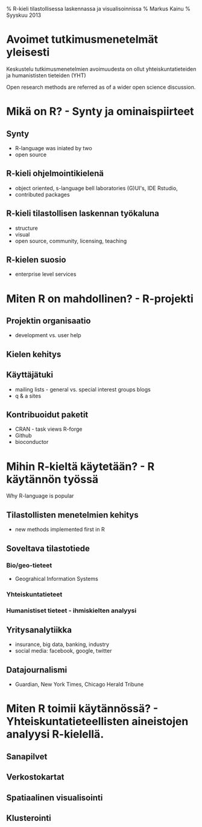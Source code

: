 % R-kieli tilastollisessa laskennassa ja visualisoinnissa
% Markus Kainu
% Syyskuu 2013

<!--
cd ~/workspace/openscience/digihist
pandoc r_lang.md -o r_lang.pdf --toc --number-section
-->

# Avoimet tutkimusmenetelmät yleisesti

Keskustelu tutkimusmenetelmien avoimuudesta on ollut yhteiskuntatieteiden ja humanististen tieteiden (YHT) 


Open research methods are referred as  of a wider open science discussion.


# Mikä on R? - Synty ja ominaispiirteet

## Synty
- R-language was iniated by two 
- open source

## R-kieli ohjelmointikielenä
- object oriented, s-language bell laboratories
(G)UI's, IDE Rstudio, 
- contributed packages

## R-kieli tilastollisen laskennan työkaluna
- structure
- visual
- open source, community, licensing, teaching

## R-kielen suosio
- enterprise level services

# Miten R on mahdollinen? -  R-projekti

## Projektin organisaatio
- development vs. user help

## Kielen kehitys

## Käyttäjätuki
- mailing lists - general vs. special interest groups
blogs
- q & a sites

## Kontribuoidut paketit
- CRAN - task views
R-forge
- Github
- bioconductor

# Mihin R-kieltä käytetään? - R käytännön työssä
Why R-language is popular

## Tilastollisten menetelmien kehitys
- new methods implemented first in R

## Soveltava tilastotiede

### Bio/geo-tieteet
- Geograhical Information Systems

### Yhteiskuntatieteet

### Humanistiset tieteet - ihmiskielten analyysi

## Yritysanalytiikka
- insurance, big data, banking, industry
- social media: facebook, google, twitter

## Datajournalismi
- Guardian, New York Times, Chicago Herald Tribune

# Miten  R toimii käytännössä? - Yhteiskuntatieteellisten aineistojen analyysi R-kielellä.

## Sanapilvet

## Verkostokartat

## Spatiaalinen visualisointi

## Klusterointi

## 

